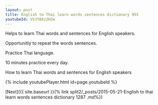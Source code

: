 ```yaml
---
layout: post
title: English to Thai learn words sentences dictionary 955 
youtubeId: VVJYBXzZH2w
---
```

 
 
Helps to learn Thai words and sentences for English speakers.

Opportunitiy to repeat the words sentences. 

Practice Thai language. 
 
10 minutes practice every day. 
 
How to learn Thai words and sentences for English speakers 
 
{% include youtubePlayer.html id=page.youtubeId %}
 
 
[Next]({{ site.baseurl }}{% link  split2/_posts/2015-05-21-English to thai learn words sentences dictionary 1287 .md%})
 
